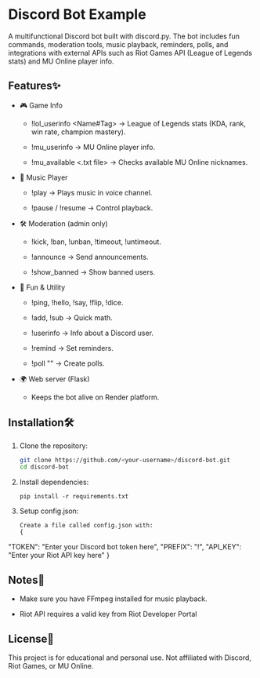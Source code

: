 # Discord Bot Example

A multifunctional Discord bot built with discord.py.
The bot includes fun commands, moderation tools, music playback, reminders, polls, and integrations with external APIs such as Riot Games API (League of Legends stats) and MU Online player info.

## Features✨
- 🎮 Game Info

  - !lol_userinfo <Name#Tag> → League of Legends stats (KDA, rank, win rate, champion mastery).

  - !mu_userinfo <username> → MU Online player info.

  - !mu_available <.txt file> → Checks available MU Online nicknames.

- 🎵 Music Player

  - !play <song name> → Plays music in voice channel.

  - !pause / !resume → Control playback.

- 🛠️ Moderation (admin only)

  - !kick, !ban, !unban, !timeout, !untimeout.

  - !announce <message> → Send announcements.

  - !show_banned → Show banned users.

- 🎲 Fun & Utility

  - !ping, !hello, !say, !flip, !dice.

  - !add, !sub → Quick math.

  - !userinfo → Info about a Discord user.

  - !remind <minutes> <message> → Set reminders.

  - !poll "<question>" <options> → Create polls.

- 🌍 Web server (Flask)

  - Keeps the bot alive on Render platform.

## Installation🛠️
1. Clone the repository:
   ```bash
   git clone https://github.com/<your-username>/discord-bot.git
   cd discord-bot
   
2. Install dependencies:
   ```bash\
   pip install -r requirements.txt

3. Setup config.json:
      ```bash\
   Create a file called config.json with:
   {
  "TOKEN": "Enter your Discord bot token here",
  "PREFIX": "!",
  "API_KEY": "Enter your Riot API key here"
}

## Notes📌
- Make sure you have FFmpeg installed for music playback.

- Riot API requires a valid key from Riot Developer Portal

## License📜
This project is for educational and personal use.
Not affiliated with Discord, Riot Games, or MU Online.